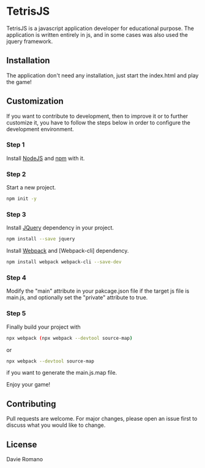 # TetrisJS
TetrisJS is a javascript application developer for educational purpose.
The application is written entirely in js, and in some cases was also used the jquery framework.

## Installation
The application don't need any installation, just start the index.html and play the game!

## Customization
If you want to contribute to development, then to improve it or to further customize it, you have to follow the steps below in order to configure the development environment.

### Step 1
Install [NodeJS](https://nodejs.org/it/) and [npm](https://www.npmjs.com/) with it.

### Step 2
Start a new project.

```bash
npm init -y
```

### Step 3
Install [JQuery](https://jquery.com/) dependency in your project.

```bash
npm install --save jquery
```

Install [Webpack](https://webpack.js.org/) and [Webpack-cli] dependency.

```bash
npm install webpack webpack-cli --save-dev
```

### Step 4
Modify the "main" attribute in your pakcage.json file if the target js file is main.js, and optionally set the "private" attribute to true.

### Step 5
Finally build your project with

```bash
npx webpack (npx webpack --devtool source-map)
```
or 

```bash
npx webpack --devtool source-map
```
if you want to generate the main.js.map file.

Enjoy your game!

## Contributing
Pull requests are welcome. For major changes, please open an issue first to discuss what you would like to change.

## License
Davie Romano